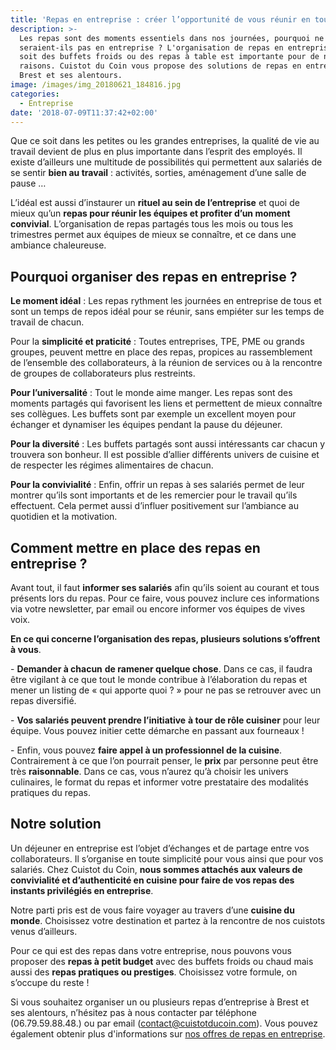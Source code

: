 ```yaml
---
title: 'Repas en entreprise : créer l’opportunité de vous réunir en toute simplicité !'
description: >-
  Les repas sont des moments essentiels dans nos journées, pourquoi ne le
  seraient-ils pas en entreprise ? L'organisation de repas en entreprise que ce
  soit des buffets froids ou des repas à table est importante pour de nombreuses
  raisons. Cuistot du Coin vous propose des solutions de repas en entreprise à
  Brest et ses alentours.
image: /images/img_20180621_184816.jpg
categories:
  - Entreprise
date: '2018-07-09T11:37:42+02:00'
---
```

Que ce soit dans les petites ou les grandes entreprises, la qualité de vie au travail devient de plus en plus importante dans l’esprit des employés. Il existe d’ailleurs une multitude de possibilités qui permettent aux salariés de se sentir **bien au travail** : activités, sorties, aménagement d’une salle de pause …

L’idéal est aussi d’instaurer un **rituel au sein de l’entreprise** et quoi de mieux qu’un **repas pour réunir les équipes et profiter d’un moment convivial**. L’organisation de repas partagés tous les mois ou tous les trimestres permet aux équipes de mieux se connaître, et ce dans une ambiance chaleureuse.

 

## Pourquoi organiser des repas en entreprise ?

**Le moment idéal** : Les repas rythment les journées en entreprise de tous et sont un temps de repos idéal pour se réunir, sans empiéter sur les temps de travail de chacun.

Pour la **simplicité et praticité** : Toutes entreprises, TPE, PME ou grands groupes, peuvent mettre en place des repas, propices au rassemblement de l’ensemble des collaborateurs, à la réunion de services ou à la rencontre de groupes de collaborateurs plus restreints.

**Pour l’universalité** : Tout le monde aime manger. Les repas sont des moments partagés qui favorisent les liens et permettent de mieux connaître ses collègues. Les buffets sont par exemple un excellent moyen pour échanger et dynamiser les équipes pendant la pause du déjeuner.

**Pour la diversité** : Les buffets partagés sont aussi intéressants car chacun y trouvera son bonheur. Il est possible d’allier différents univers de cuisine et de respecter les régimes alimentaires de chacun.

**Pour la convivialité** : Enfin, offrir un repas à ses salariés permet de leur montrer qu’ils sont importants et de les remercier pour le travail qu’ils effectuent. Cela permet aussi d’influer positivement sur l’ambiance au quotidien et la motivation.

 

## Comment mettre en place des repas en entreprise ?

Avant tout, il faut **informer ses salariés** afin qu’ils soient au courant et tous présents lors du repas. Pour ce faire, vous pouvez inclure ces informations via votre newsletter, par email ou encore informer vos équipes de vives voix.

**En ce qui concerne l’organisation des repas, plusieurs solutions s’offrent à vous**.

\- **Demander à chacun** **de ramener quelque chose**. Dans ce cas, il faudra être vigilant à ce que tout le monde contribue à l’élaboration du repas et mener un listing de « qui apporte quoi ? » pour ne pas se retrouver avec un repas diversifié.

\- **Vos salariés peuvent prendre l’initiative** **à tour de rôle cuisiner** pour leur équipe. Vous pouvez initier cette démarche en passant aux fourneaux !

\- Enfin, vous pouvez **faire appel à un professionnel de la cuisine**. Contrairement à ce que l’on pourrait penser, le **prix** par personne peut être très **raisonnable**. Dans ce cas, vous n’aurez qu’à choisir les univers culinaires, le format du repas et informer votre prestataire des modalités pratiques du repas.

 

## Notre solution

Un déjeuner en entreprise est l’objet d’échanges et de partage entre vos collaborateurs. Il s’organise en toute simplicité pour vous ainsi que pour vos salariés. Chez Cuistot du Coin, **nous sommes attachés aux valeurs de convivialité et d’authenticité en cuisine pour faire de vos repas des instants privilégiés en entreprise**.

Notre parti pris est de vous faire voyager au travers d’une **cuisine du monde**. Choisissez votre destination et partez à la rencontre de nos cuistots venus d’ailleurs.

Pour ce qui est des repas dans votre entreprise, nous pouvons vous proposer des **repas à petit budget** avec des buffets froids ou chaud mais aussi des **repas pratiques ou prestiges**. Choisissez votre formule, on s’occupe du reste !



Si vous souhaitez organiser un ou plusieurs repas d’entreprise à Brest et ses alentours, n’hésitez pas à nous contacter par téléphone (06.79.59.88.48.) ou par email (contact@cuistotducoin.com). Vous pouvez également obtenir plus d'informations sur [nos offres de repas en entreprise](https://www.cuistotducoin.com/business).
